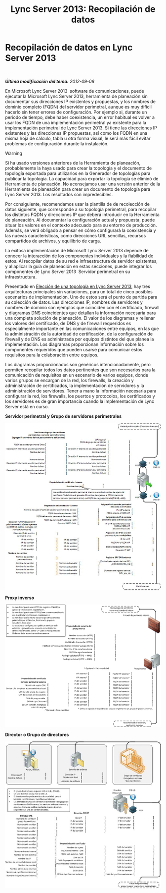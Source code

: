 ﻿---
title: 'Lync Server 2013: Recopilación de datos'
TOCTitle: Recopilación de datos
ms:assetid: e40b03e5-455d-4bbc-831a-c61b1380db53
ms:mtpsurl: https://technet.microsoft.com/es-es/library/Gg399008(v=OCS.15)
ms:contentKeyID: 48276954
ms.date: 01/07/2017
mtps_version: v=OCS.15
ms.translationtype: HT
---

# Recopilación de datos en Lync Server 2013

 

_**Última modificación del tema:** 2012-09-08_

En Microsoft Lync Server 2013  software de comunicaciones, puede ejecutar la Microsoft Lync Server 2013, herramienta de planeación sin documentar sus direcciones IP existentes y propuestas, y los nombres de dominio completo (FQDN) del servidor perimetral, aunque es muy difícil hacerlo sin tener errores de configuración. Por ejemplo si, durante un período de tiempo, debe haber coexistencia, un error habitual es volver a usar los FQDN de una implementación perimetral ya existente para la implementación perimetral de Lync Server 2013. Si tiene las direcciones IP existentes y las direcciones IP propuestas, así como los FQDN en una misma hoja de cálculo, tabla u otra forma visual, le será más fácil evitar problemas de configuración durante la instalación.

> [!WARNING]  
> Si ha usado versiones anteriores de la Herramienta de planeación, probablemente la haya usado para crear la topología y el documento de topología exportada para utilizarlos en la Generador de topologías para publicar la topología. La capacidad para exportar la topología se eliminó de Herramienta de planeación. No aconsejamos usar una versión anterior de la Herramienta de planeación para crear un documento de topología para Lync Server 2013. Los resultados son impredecibles.



Por consiguiente, recomendamos usar la plantilla de de recolección de datos siguiente, que corresponde a su topología perimetral, para recopilar los distintos FQDN y direcciones IP que deberá introducir en la Herramienta de planeación. Al documentar la configuración actual y propuesta, puede situar los valores en el contexto adecuado para su entorno de producción. Además, se verá obligado a pensar en cómo configurará la coexistencia y las nuevas características, como direcciones URL sencillas, recursos compartidos de archivos, y equilibrio de carga.

La exitosa implementación de Microsoft Lync Server 2013 depende de conocer la interacción de los componentes individuales y la fiabilidad de estos. Al recopilar datos de su red e infraestructura de servidor existentes, y al aplicar la guía de planeación en estas secciones, puede integrar los componentes de Lync Server 2013  Servidor perimetral en su infraestructura.

Presentado en [Elección de una topología en Lync Server 2013](lync-server-2013-choosing-a-topology.md), hay tres arquitecturas principales sin variaciones, para un total de cinco posibles escenarios de implementación. Uno de estos será el punto de partida para su colección de datos. Las direcciones IP, nombres de servidores y nombres de dominio son ejemplos que coinciden con el certificado, firewall y diagramas DNS coincidentes que detallan la información necesaria para una completa solución de planeación. El valor de los diagramas y rellenar los valores del certificado, de DNS y de firewall requeridos es especialmente importante en las comunicaciones entre equipos, en las que la administración de la autoridad de certificación, de la configuración de firewall y de DNS es administrada por equipos distintos del que planea la implementación. Los diagramas proporcionan información sobre los componentes requeridos que pueden usarse para comunicar estos requisitos para la colaboración entre equipos.

Los diagramas proporcionados son genéricos intencionadamente, pero permiten recopilar todos los datos pertinentes que son necesarios para la comunicación de requisitos en un escenario de varios equipos, donde varios grupos se encargan de la red, los firewalls, la creación y administración de certificados, la implementación de servidores y la administración de servidores. Tener a mano la información necesaria para configurar la red, los firewalls, los puertos y protocolos, los certificados y los servidores es de gran importancia cuando la implementación de Lync Server está en curso.

**Servidor perimetral y Grupo de servidores perimetrales**

![Servidor perimetral y grupo de servidores perimetrales](images/Gg399008.7624717a-ce99-4ae8-a929-2c4d74a2e47d(OCS.15).jpg "Servidor perimetral y grupo de servidores perimetrales")

**Proxy inverso**

![Proxy inverso](images/Gg399008.cf63fc50-2d11-4334-afc8-2d664ba1b6bb(OCS.15).jpg "Proxy inverso")

**Director o Grupo de directores**

![Director y grupo de directores](images/Gg399008.56ba29ff-1309-4d5d-bf5c-35372169e947(OCS.15).jpg "Director y grupo de directores")

